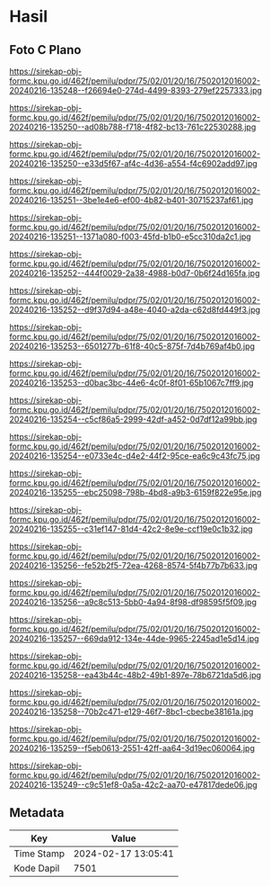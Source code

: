 # Hasil

## Foto C Plano

https://sirekap-obj-formc.kpu.go.id/462f/pemilu/pdpr/75/02/01/20/16/7502012016002-20240216-135248--f26694e0-274d-4499-8393-279ef2257333.jpg

https://sirekap-obj-formc.kpu.go.id/462f/pemilu/pdpr/75/02/01/20/16/7502012016002-20240216-135250--ad08b788-f718-4f82-bc13-761c22530288.jpg

https://sirekap-obj-formc.kpu.go.id/462f/pemilu/pdpr/75/02/01/20/16/7502012016002-20240216-135250--e33d5f67-af4c-4d36-a554-f4c6902add97.jpg

https://sirekap-obj-formc.kpu.go.id/462f/pemilu/pdpr/75/02/01/20/16/7502012016002-20240216-135251--3be1e4e6-ef00-4b82-b401-30715237af61.jpg

https://sirekap-obj-formc.kpu.go.id/462f/pemilu/pdpr/75/02/01/20/16/7502012016002-20240216-135251--1371a080-f003-45fd-b1b0-e5cc310da2c1.jpg

https://sirekap-obj-formc.kpu.go.id/462f/pemilu/pdpr/75/02/01/20/16/7502012016002-20240216-135252--444f0029-2a38-4988-b0d7-0b6f24d165fa.jpg

https://sirekap-obj-formc.kpu.go.id/462f/pemilu/pdpr/75/02/01/20/16/7502012016002-20240216-135252--d9f37d94-a48e-4040-a2da-c62d8fd449f3.jpg

https://sirekap-obj-formc.kpu.go.id/462f/pemilu/pdpr/75/02/01/20/16/7502012016002-20240216-135253--6501277b-61f8-40c5-875f-7d4b769af4b0.jpg

https://sirekap-obj-formc.kpu.go.id/462f/pemilu/pdpr/75/02/01/20/16/7502012016002-20240216-135253--d0bac3bc-44e6-4c0f-8f01-65b1067c7ff9.jpg

https://sirekap-obj-formc.kpu.go.id/462f/pemilu/pdpr/75/02/01/20/16/7502012016002-20240216-135254--c5cf86a5-2999-42df-a452-0d7df12a99bb.jpg

https://sirekap-obj-formc.kpu.go.id/462f/pemilu/pdpr/75/02/01/20/16/7502012016002-20240216-135254--e0733e4c-d4e2-44f2-95ce-ea6c9c43fc75.jpg

https://sirekap-obj-formc.kpu.go.id/462f/pemilu/pdpr/75/02/01/20/16/7502012016002-20240216-135255--ebc25098-798b-4bd8-a9b3-6159f822e95e.jpg

https://sirekap-obj-formc.kpu.go.id/462f/pemilu/pdpr/75/02/01/20/16/7502012016002-20240216-135255--c31ef147-81d4-42c2-8e9e-ccf19e0c1b32.jpg

https://sirekap-obj-formc.kpu.go.id/462f/pemilu/pdpr/75/02/01/20/16/7502012016002-20240216-135256--fe52b2f5-72ea-4268-8574-5f4b77b7b633.jpg

https://sirekap-obj-formc.kpu.go.id/462f/pemilu/pdpr/75/02/01/20/16/7502012016002-20240216-135256--a9c8c513-5bb0-4a94-8f98-df98595f5f09.jpg

https://sirekap-obj-formc.kpu.go.id/462f/pemilu/pdpr/75/02/01/20/16/7502012016002-20240216-135257--669da912-134e-44de-9965-2245ad1e5d14.jpg

https://sirekap-obj-formc.kpu.go.id/462f/pemilu/pdpr/75/02/01/20/16/7502012016002-20240216-135258--ea43b44c-48b2-49b1-897e-78b6721da5d6.jpg

https://sirekap-obj-formc.kpu.go.id/462f/pemilu/pdpr/75/02/01/20/16/7502012016002-20240216-135258--70b2c471-e129-46f7-8bc1-cbecbe38161a.jpg

https://sirekap-obj-formc.kpu.go.id/462f/pemilu/pdpr/75/02/01/20/16/7502012016002-20240216-135259--f5eb0613-2551-42ff-aa64-3d19ec060064.jpg

https://sirekap-obj-formc.kpu.go.id/462f/pemilu/pdpr/75/02/01/20/16/7502012016002-20240216-135249--c9c51ef8-0a5a-42c2-aa70-e47817dede06.jpg


## Metadata

| Key        | Value               |
| ---------- | ------------------- |
| Time Stamp | 2024-02-17 13:05:41 |
| Kode Dapil | 7501                |



